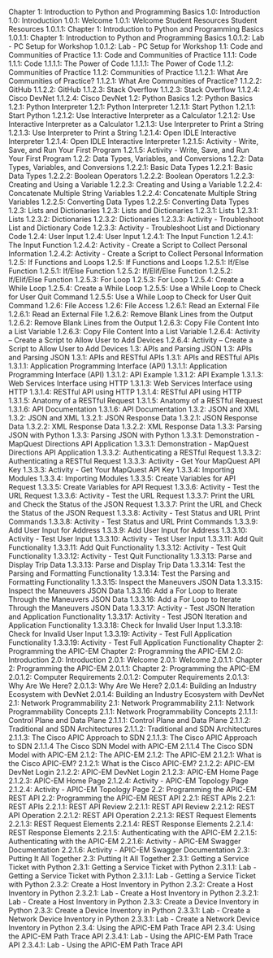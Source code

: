Chapter 1: Introduction to Python and Programming Basics
1.0: Introduction
1.0: Introduction
1.0.1: Welcome
1.0.1: Welcome
Student Resources
Student Resources
1.0.1.1: Chapter 1: Introduction to Python and Programming Basics
1.0.1.1: Chapter 1: Introduction to Python and Programming Basics
1.0.1.2: Lab - PC Setup for Workshop
1.0.1.2: Lab - PC Setup for Workshop
1.1: Code and Communities of Practice
1.1: Code and Communities of Practice
1.1.1: Code
1.1.1: Code
1.1.1.1: The Power of Code
1.1.1.1: The Power of Code
1.1.2: Communities of Practice
1.1.2: Communities of Practice
1.1.2.1: What Are Communities of Practice?
1.1.2.1: What Are Communities of Practice?
1.1.2.2: GitHub
1.1.2.2: GitHub
1.1.2.3: Stack Overflow
1.1.2.3: Stack Overflow
1.1.2.4: Cisco DevNet
1.1.2.4: Cisco DevNet
1.2: Python Basics
1.2: Python Basics
1.2.1: Python Interpreter
1.2.1: Python Interpreter
1.2.1.1: Start Python
1.2.1.1: Start Python
1.2.1.2: Use Interactive Interpreter as a Calculator
1.2.1.2: Use Interactive Interpreter as a Calculator
1.2.1.3: Use Interpreter to Print a String
1.2.1.3: Use Interpreter to Print a String
1.2.1.4: Open IDLE Interactive Interpreter
1.2.1.4: Open IDLE Interactive Interpreter
1.2.1.5: Activity - Write, Save, and Run Your First Program
1.2.1.5: Activity - Write, Save, and Run Your First Program
1.2.2: Data Types, Variables, and Conversions
1.2.2: Data Types, Variables, and Conversions
1.2.2.1: Basic Data Types
1.2.2.1: Basic Data Types
1.2.2.2: Boolean Operators
1.2.2.2: Boolean Operators
1.2.2.3: Creating and Using a Variable
1.2.2.3: Creating and Using a Variable
1.2.2.4: Concatenate Multiple String Variables
1.2.2.4: Concatenate Multiple String Variables
1.2.2.5: Converting Data Types
1.2.2.5: Converting Data Types
1.2.3: Lists and Dictionaries
1.2.3: Lists and Dictionaries
1.2.3.1: Lists
1.2.3.1: Lists
1.2.3.2: Dictionaries
1.2.3.2: Dictionaries
1.2.3.3: Activity - Troubleshoot List and Dictionary Code
1.2.3.3: Activity - Troubleshoot List and Dictionary Code
1.2.4: User Input
1.2.4: User Input
1.2.4.1: The Input Function
1.2.4.1: The Input Function
1.2.4.2: Activity - Create a Script to Collect Personal Information
1.2.4.2: Activity - Create a Script to Collect Personal Information
1.2.5: If Functions and Loops
1.2.5: If Functions and Loops
1.2.5.1: If/Else Function
1.2.5.1: If/Else Function
1.2.5.2: If/Elif/Else Function
1.2.5.2: If/Elif/Else Function
1.2.5.3: For Loop
1.2.5.3: For Loop
1.2.5.4: Create a While Loop
1.2.5.4: Create a While Loop
1.2.5.5: Use a While Loop to Check for User Quit Command
1.2.5.5: Use a While Loop to Check for User Quit Command
1.2.6: File Access
1.2.6: File Access
1.2.6.1: Read an External File
1.2.6.1: Read an External File
1.2.6.2: Remove Blank Lines from the Output
1.2.6.2: Remove Blank Lines from the Output
1.2.6.3: Copy File Content Into a List Variable
1.2.6.3: Copy File Content Into a List Variable
1.2.6.4: Activity – Create a Script to Allow User to Add Devices
1.2.6.4: Activity – Create a Script to Allow User to Add Devices
1.3: APIs and Parsing JSON
1.3: APIs and Parsing JSON
1.3.1: APIs and RESTful APIs
1.3.1: APIs and RESTful APIs
1.3.1.1: Application Programming Interface (API)
1.3.1.1: Application Programming Interface (API)
1.3.1.2: API Example
1.3.1.2: API Example
1.3.1.3: Web Services Interface using HTTP
1.3.1.3: Web Services Interface using HTTP
1.3.1.4: RESTful API using HTTP
1.3.1.4: RESTful API using HTTP
1.3.1.5: Anatomy of a RESTful Request
1.3.1.5: Anatomy of a RESTful Request
1.3.1.6: API Documentation
1.3.1.6: API Documentation
1.3.2: JSON and XML
1.3.2: JSON and XML
1.3.2.1: JSON Response Data
1.3.2.1: JSON Response Data
1.3.2.2: XML Response Data
1.3.2.2: XML Response Data
1.3.3: Parsing JSON with Python
1.3.3: Parsing JSON with Python
1.3.3.1: Demonstration - MapQuest Directions API Application
1.3.3.1: Demonstration - MapQuest Directions API Application
1.3.3.2: Authenticating a RESTful Request
1.3.3.2: Authenticating a RESTful Request
1.3.3.3: Activity - Get Your MapQuest API Key
1.3.3.3: Activity - Get Your MapQuest API Key
1.3.3.4: Importing Modules
1.3.3.4: Importing Modules
1.3.3.5: Create Variables for API Request
1.3.3.5: Create Variables for API Request
1.3.3.6: Activity - Test the URL Request
1.3.3.6: Activity - Test the URL Request
1.3.3.7: Print the URL and Check the Status of the JSON Request
1.3.3.7: Print the URL and Check the Status of the JSON Request
1.3.3.8: Activity - Test Status and URL Print Commands
1.3.3.8: Activity - Test Status and URL Print Commands
1.3.3.9: Add User Input for Address
1.3.3.9: Add User Input for Address
1.3.3.10: Activity - Test User Input
1.3.3.10: Activity - Test User Input
1.3.3.11: Add Quit Functionality
1.3.3.11: Add Quit Functionality
1.3.3.12: Activity - Test Quit Functionality
1.3.3.12: Activity - Test Quit Functionality
1.3.3.13: Parse and Display Trip Data
1.3.3.13: Parse and Display Trip Data
1.3.3.14: Test the Parsing and Formatting Functionality
1.3.3.14: Test the Parsing and Formatting Functionality
1.3.3.15: Inspect the Maneuvers JSON Data
1.3.3.15: Inspect the Maneuvers JSON Data
1.3.3.16: Add a For Loop to Iterate Through the Maneuvers JSON Data
1.3.3.16: Add a For Loop to Iterate Through the Maneuvers JSON Data
1.3.3.17: Activity - Test JSON Iteration and Application Functionality
1.3.3.17: Activity - Test JSON Iteration and Application Functionality
1.3.3.18: Check for Invalid User Input
1.3.3.18: Check for Invalid User Input
1.3.3.19: Activity - Test Full Application Functionality
1.3.3.19: Activity - Test Full Application Functionality
Chapter 2: Programming the APIC-EM
 Chapter 2: Programming the APIC-EM
2.0: Introduction
2.0: Introduction
2.0.1: Welcome
2.0.1: Welcome
2.0.1.1: Chapter 2: Programming the APIC-EM
2.0.1.1: Chapter 2: Programming the APIC-EM
2.0.1.2: Computer Requirements
2.0.1.2: Computer Requirements
2.0.1.3: Why Are We Here?
2.0.1.3: Why Are We Here?
2.0.1.4: Building an Industry Ecosystem with DevNet
2.0.1.4: Building an Industry Ecosystem with DevNet
2.1: Network Programmability
2.1: Network Programmability
2.1.1: Network Programmability Concepts
2.1.1: Network Programmability Concepts
2.1.1.1: Control Plane and Data Plane
2.1.1.1: Control Plane and Data Plane
2.1.1.2: Traditional and SDN Architectures
2.1.1.2: Traditional and SDN Architectures
2.1.1.3: The Cisco APIC Approach to SDN
2.1.1.3: The Cisco APIC Approach to SDN
2.1.1.4 The Cisco SDN Model with APIC-EM
2.1.1.4 The Cisco SDN Model with APIC-EM
2.1.2: The APIC-EM
2.1.2: The APIC-EM
2.1.2.1: What is the Cisco APIC-EM?
2.1.2.1: What is the Cisco APIC-EM?
2.1.2.2: APIC-EM DevNet Login
2.1.2.2: APIC-EM DevNet Login
2.1.2.3: APIC-EM Home Page
2.1.2.3: APIC-EM Home Page
2.1.2.4: Activity - APIC-EM Topology Page
2.1.2.4: Activity - APIC-EM Topology Page
2.2: Programming the APIC-EM REST API
2.2: Programming the APIC-EM REST API
2.2.1: REST APIs
2.2.1: REST APIs
2.2.1.1: REST API Review
2.2.1.1: REST API Review
2.2.1.2: REST API Operation
2.2.1.2: REST API Operation
2.2.1.3: REST Request Elements
2.2.1.3: REST Request Elements
2.2.1.4: REST Response Elements
2.2.1.4: REST Response Elements
2.2.1.5: Authenticating with the APIC-EM
2.2.1.5: Authenticating with the APIC-EM
2.2.1.6: Activity - APIC-EM Swagger Documentation
2.2.1.6: Activity - APIC-EM Swagger Documentation
2.3: Putting It All Together
2.3: Putting It All Together
2.3.1: Getting a Service Ticket with Python
2.3.1: Getting a Service Ticket with Python
2.3.1.1: Lab - Getting a Service Ticket with Python
2.3.1.1: Lab - Getting a Service Ticket with Python
2.3.2: Create a Host Inventory in Python
2.3.2: Create a Host Inventory in Python
2.3.2.1: Lab - Create a Host Inventory in Python
2.3.2.1: Lab - Create a Host Inventory in Python
2.3.3: Create a Device Inventory in Python
2.3.3: Create a Device Inventory in Python
2.3.3.1: Lab - Create a Network Device Inventory in Python
2.3.3.1: Lab - Create a Network Device Inventory in Python
2.3.4: Using the APIC-EM Path Trace API
2.3.4: Using the APIC-EM Path Trace API
2.3.4.1: Lab - Using the APIC-EM Path Trace API
2.3.4.1: Lab - Using the APIC-EM Path Trace API
